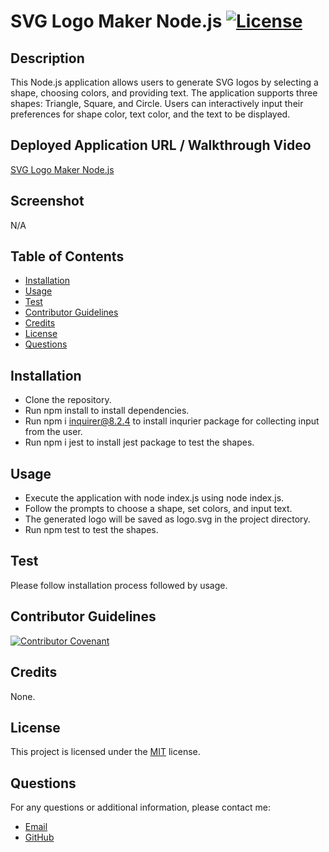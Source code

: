 # SVG Logo Maker Node.js [![License](https://img.shields.io/badge/license-MIT-blue.svg)](https://opensource.org/licenses/MIT)

## Description
This Node.js application allows users to generate SVG logos by selecting a shape, choosing colors, and providing text. The application supports three shapes: Triangle, Square, and Circle. Users can interactively input their preferences for shape color, text color, and the text to be displayed.

## Deployed Application URL / Walkthrough Video
[SVG Logo Maker Node.js](https://drive.google.com/file/d/1DW2O8L0yWBJe0w0BdocRnwd_0dY1vZ8s/view?usp=drive_link)

## Screenshot
N/A

## Table of Contents
- [Installation](#installation)
- [Usage](#usage)
- [Test](#test)
- [Contributor Guidelines](#contributor-guidelines)
- [Credits](@credits)
- [License](#license)
- [Questions](#questions)

## Installation
- Clone the repository.
- Run npm install to install dependencies.
- Run npm i inquirer@8.2.4 to install inqurier package for collecting input from the user.
- Run npm i jest to install jest package to test the shapes.

## Usage
- Execute the application with node index.js using node index.js.
- Follow the prompts to choose a shape, set colors, and input text.
- The generated logo will be saved as logo.svg in the project directory.
- Run npm test to test the shapes.

## Test
Please follow installation process followed by usage.

## Contributor Guidelines

[![Contributor Covenant](https://img.shields.io/badge/Contributor%20Covenant-2.1-4baaaa.svg)](code_of_conduct.md)

## Credits
None.

## License

This project is licensed under the [MIT](https://opensource.org/licenses/MIT) license.

## Questions

For any questions or additional information, please contact me:
- [Email](mailto:mariam.miladd@gmail.com?subject=[GitHub]%20Dev%20Connect)
- [GitHub](https://github.com/mariamdawood)